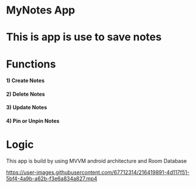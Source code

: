 # MyNotes App 

# This is app is use to save notes 

# Functions 
#### 1) Create Notes
#### 2) Delete Notes
#### 3) Update Notes
#### 4) Pin or Unpin Notes

# Logic
This app is build by using MVVM android architecture and Room Database 




https://user-images.githubusercontent.com/67712314/216419891-4d117f51-5bf4-4a9b-a62b-f3e6a834a827.mp4

